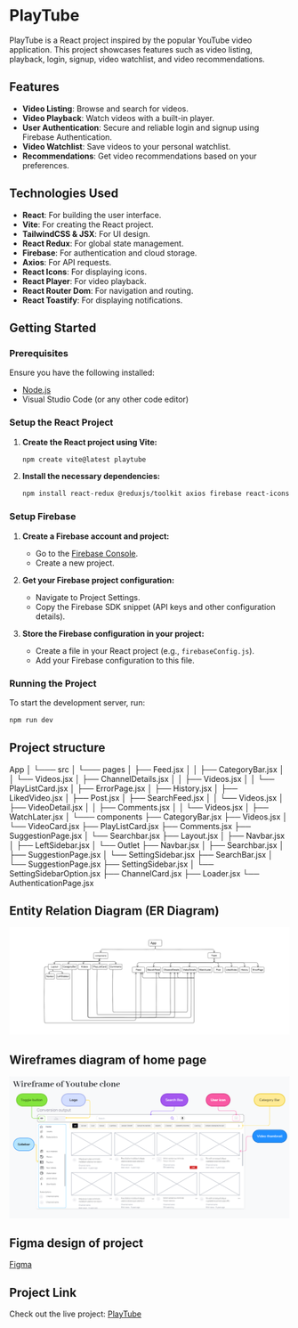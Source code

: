 # PlayTube

PlayTube is a React project inspired by the popular YouTube video application. This project showcases features such as video listing, playback, login, signup, video watchlist, and video recommendations.

## Features

- **Video Listing**: Browse and search for videos.
- **Video Playback**: Watch videos with a built-in player.
- **User Authentication**: Secure and reliable login and signup using Firebase Authentication.
- **Video Watchlist**: Save videos to your personal watchlist.
- **Recommendations**: Get video recommendations based on your preferences.

## Technologies Used

- **React**: For building the user interface.
- **Vite**: For creating the React project.
- **TailwindCSS & JSX**: For UI design.
- **React Redux**: For global state management.
- **Firebase**: For authentication and cloud storage.
- **Axios**: For API requests.
- **React Icons**: For displaying icons.
- **React Player**: For video playback.
- **React Router Dom**: For navigation and routing.
- **React Toastify**: For displaying notifications.

## Getting Started

### Prerequisites

Ensure you have the following installed:

- [Node.js](https://nodejs.org/)
- Visual Studio Code (or any other code editor)

### Setup the React Project

1. **Create the React project using Vite:**

   ```bash
   npm create vite@latest playtube
   ```

2. **Install the necessary dependencies:**
   ```bash
   npm install react-redux @reduxjs/toolkit axios firebase react-icons react-player react-router-dom react-toastify
   ```

### Setup Firebase

1. **Create a Firebase account and project:**

   - Go to the [Firebase Console](https://console.firebase.google.com/).
   - Create a new project.

2. **Get your Firebase project configuration:**

   - Navigate to Project Settings.
   - Copy the Firebase SDK snippet (API keys and other configuration details).

3. **Store the Firebase configuration in your project:**
   - Create a file in your React project (e.g., `firebaseConfig.js`).
   - Add your Firebase configuration to this file.

### Running the Project

To start the development server, run:

```bash
npm run dev
```

## Project structure

App
│
└─── src
│
└─── pages
│ ├── Feed.jsx
│ │ ├── CategoryBar.jsx
│ │ └── Videos.jsx
│ ├── ChannelDetails.jsx
│ │ ├── Videos.jsx
│ │ └── PlayListCard.jsx
│ ├── ErrorPage.jsx
│ ├── History.jsx
│ ├── LikedVideo.jsx
│ ├── Post.jsx
│ ├── SearchFeed.jsx
│ │ └── Videos.jsx
│ ├── VideoDetail.jsx
│ │ ├── Comments.jsx
│ │ └── Videos.jsx
│ ├── WatchLater.jsx
│
└─── components
├── CategoryBar.jsx
├── Videos.jsx
│ └── VideoCard.jsx
├── PlayListCard.jsx
├── Comments.jsx
├── SuggestionPage.jsx
│ └── Searchbar.jsx
├── Layout.jsx
│ ├── Navbar.jsx
│ ├── LeftSidebar.jsx
│ └── Outlet
├── Navbar.jsx
│ ├── Searchbar.jsx
│ ├── SuggestionPage.jsx
│ └── SettingSidebar.jsx
├── SearchBar.jsx
│ └── SuggestionPage.jsx
├── SettingSidebar.jsx
│ └── SettingSidebarOption.jsx
├── ChannelCard.jsx
├── Loader.jsx
└── AuthenticationPage.jsx

## Entity Relation Diagram (ER Diagram)

![alt text](image.png)

## Wireframes diagram of home page

![alt text](image-1.png)

## Figma design of project

[Figma](https://www.figma.com/design/TZAUBmSHU8NzM21COmX4sQ/Untitled?node-id=0-1&t=NqWqvWAlpbvAWgnz-1)

## Project Link

Check out the live project: [PlayTube](https://playtubevid.netlify.app/)
